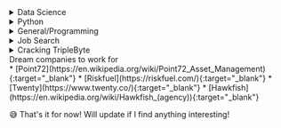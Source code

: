 ---
---
<details markdown="1">
<summary> Data Science </summary>
* [NLP Best Practices by Microsoft 👌](https://github.com/microsoft/nlp-recipes){:target="_blank"}
* [ML Tech Debt](https://www.kdnuggets.com/2020/06/nitpicking-machine-learning-technical-debt.html#.Xt5Ua3xfExk.linkedin){:target="_blank"}
* [Quick Deployment using Streamlit 🔥](https://github.com/streamlit/demo-self-driving){:target="_blank"}
* [Pytorch Official Tutorials](https://pytorch.org/tutorials/){:target="_blank"}
* [Financial Machine Learning by Hudson and Thames](https://github.com/hudson-and-thames/research){:target="_blank"}
* [David Robinson Live Coding](https://www.youtube.com/watch?v=nx5yhXAQLxw&list=PL19ev-r1GBwkuyiwnxoHTRC8TTqP8OEi8&index=45){:target="_blank"}
* [Nice Coding Habits for DS](https://www.kdnuggets.com/2020/05/coding-habits-data-scientists.html){:target="_blank"}
* [10 useful ML practices](https://www.kdnuggets.com/2020/05/10-useful-machine-learning-practices-python-developers.html#.Xs_cIuA3Y_4.linkedin){:target="_blank"}
* [Model Evaluation Metrics](https://www.kdnuggets.com/2020/05/model-evaluation-metrics-machine-learning.html){:target="_blank"}
* [Plotly Dashboard](https://plotly.com/dash/){:target="_blank"}
* [ML in Production ⬅ Read all the guidelines](https://mlinproduction.com/){:target="_blank"}
* [Useful Python Site- RealPython 💗](https://realpython.com/){:target="_blank"}
* [Basic Definitions of Models](https://blog.dataiku.com/machine-learning-explained-algorithms-are-your-friend){:target="_blank"}
* [Handling Missing Values](https://www.kdnuggets.com/2020/05/handnling-missing-values-statistical-modelling-prediction.html){:target="_blank"}
* [Project Euler](https://projecteuler.net/)
* [Markdown Basics](https://guides.github.com/pdfs/markdown-cheatsheet-online.pdf){:target="_blank"}
* [Git Basics](https://education.github.com/git-cheat-sheet-education.pdf){:target="_blank"}
* [Any Cheatsheet](https://cheatography.com/){:target="_blank"}
* [Deploy a ML Model using Flask on Heroku](https://blog.cambridgespark.com/deploying-a-machine-learning-model-to-the-web-725688b851c7){:target="_blank"}
* [Web App using Flask](https://www.freecodecamp.org/news/how-to-build-a-web-application-using-flask-and-deploy-it-to-the-cloud-3551c985e492/){:target="_blank"}
* [Flask Heroku Github Integration](https://scotch.io/@denisddesigner/flask-app-automatic-deploy-edit-from-github-to-herouku){:target="_blank"}
* [Generic Flask API for sklearn Models](https://towardsdatascience.com/a-flask-api-for-serving-scikit-learn-models-c8bcdaa41daa){:target="_blank"}
* [Full Stack with Flask](https://www.fullstackpython.com/flask.html){:target="_blank"}
* [Flask mega-tutorial](https://blog.miguelgrinberg.com/post/the-flask-mega-tutorial-part-i-hello-world){:target="_blank"}
* [Deep Learning with Pytorch](https://pytorch.org/assets/deep-learning/Deep-Learning-with-PyTorch.pdf){:target="_blank"}
* [SQL Complete Tutorial](https://mode.com/sql-tutorial/){:target="_blank"}
* [SQL Notes for Professionals](https://media-exp1.licdn.com/dms/document/C561FAQE3ybnUxx2uYg/feedshare-document-pdf-analyzed/0?e=1590638400&v=beta&t=wJwG_gyV1eFkoqq6u-ZXVm_thcyFsSLaqgDYM9AWiPI){:target="_blank"}
* [SQL Cheatsheet Slides](https://media-exp1.licdn.com/dms/document/C561FAQFDd-Wdnr-64A/feedshare-document-pdf-analyzed/0?e=1590638400&v=beta&t=5SVXHjXRLF_JTnax3yo0DS-NDajFIhZ5ZC5v_JvxFEI){:target="_blank"}
* [Kaggle 😅](https://www.kaggle.com/){:target="_blank"}
* [Analytics Vidhya](https://www.analyticsvidhya.com/){:target="_blank"}
* [Numerical Intuition](https://datasciencecareermap.com/2019/05/17/why-numerical-intuition-is-the-most-important-data-science-skill-i-screen-for/){:target="_blank"}
* [Google Machine Learning Crash Course](https://developers.google.com/machine-learning/crash-course){:target="_blank"}
* [Microsoft Forecasting Best Practices](https://microsoft.github.io/forecasting/){:target="_blank"}
* [Solve NLP Problems](https://towardsdatascience.com/a-practitioners-guide-to-natural-language-processing-part-i-processing-understanding-text-9f4abfd13e72){:target="_blank"}
* [Solve 90% NLP Problems like this](https://www.oreilly.com/content/how-to-solve-90-of-nlp-problems-a-step-by-step-guide/){:target="_blank"}
* [NLTK Book ⚠](https://www.nltk.org/book/){:target="_blank"}
* [Stanford NLP Course 👌](http://web.stanford.edu/class/cs224n/){:target="_blank"}
* [Spacy Cheatsheet](https://www.datacamp.com/community/blog/spacy-cheatsheet){:target="_blank"}
* [NLP Cheatsheet](https://cheatography.com/murenei/cheat-sheets/natural-language-processing-with-python-and-nltk/){:target="_blank"}
* [Google Resource Library](https://techdevguide.withgoogle.com/resources/working-existing-code/?programming_languages=python#!){:target="_blank"}
* [Practicing Data Science Case Studies](https://cdn.oreillystatic.com/en/assets/1/event/292/Practicing%20data%20science_%20A%20collection%20of%20case%20studies%20Presentation.pdf){:target="_blank"}
* [Daily Data Science Curriculum Schedule 🦥](https://docs.google.com/spreadsheets/d/e/2PACX-1vSSmw9A7qihHws_jtltPz18WnA1zEW6bJH0G9YHiwCOwynnY4y7xfiQ4Pry4UPkOpoiVtw-s26eV7xN/pubhtml){:target="_blank"}
* [4 Day Deep Learning Agenda 🍕](https://docs.google.com/document/d/e/2PACX-1vQDhZIgIqFEwyWinAFPtKc_huiACF4Ze3lUr4xUyZuXXEsFB8vuUsw4U00ykaSamSLh1ViUGzj8ar4T/pub){:target="_blank"}
* [Machine Learning Cheatsheet 📃](https://stanford.edu/~shervine/teaching/cs-229/cheatsheet-machine-learning-tips-and-tricks){:target="_blank"}
* [Polo Club of Data Science to visualize AI 😎](https://poloclub.github.io/){:target="_blank"}
* [Data Engineering Interview Questions](https://github.com/andkret/Cookbook/blob/master/sections/08-InterviewQuestions.md){:target="_blank"}
* [Data Engineering Basic Skills](https://github.com/andkret/Cookbook/blob/master/sections/02-BasicSkills.md#os-basics){:target="_blank"}
</details>
<details markdown="1">
<summary> Python </summary>
* [Memoize Decorator](http://code.activestate.com/recipes/578231-probably-the-fastest-memoization-decorator-in-the-/){:target="_blank"} 
* [Python Optimization Tricks](https://www.techbeamers.com/python-code-optimization-tips-tricks/#h5){:target="_blank"}
* [Python Basic Tricks](https://hackernoon.com/python-tricks-101-2836251922e0){:target="_blank"}
* [Comprehensive Guide of PyTricks](https://github.com/brennerm/PyTricks){:target="_blank"}
* [Full Stack Web Development](https://www.fullstackpython.com/table-of-contents.html){:target="_blank"}
* [Python Host Anywhere](https://www.pythonanywhere.com/){:target="_blank"}
</details>
<details markdown="1">
<summary> General/Programming </summary>
* [Bash Cheatsheet](https://devhints.io/bash){:target="_blank"}
* [Good Coding Habits](https://www.thoughtworks.com/insights/blog/coding-habits-data-scientists){:target="_blank"}
* [How to debug for novices](http://blog.codeunion.io/2014/09/03/teaching-novices-how-to-debug-code/){:target="_blank"}
* [Git first contribution](https://www.dataschool.io/how-to-contribute-on-github/){:target="_blank"}
</details>
<details markdown="1">
<summary> Job Search </summary>
* [Productivity Manager](https://clockify.me/tracker){:target="_blank"}
* [Action verbs for resume](https://www.themuse.com/advice/185-powerful-verbs-that-will-make-your-resume-awesome){:target="_blank"}
* [Lizzy Ann Job Search Tips](https://drive.google.com/file/d/1oP634FRjQGeuGM9XLeC0YUwgOysbKQc8/view){:target="_blank"}
* [Lizzy Ann Job Search Tips 2](https://drive.google.com/file/d/10b9NZDhPbUOW_C7108IKe9ev6Ed2UG7F/view){:target="_blank"}
* [Tesla Recruiter Tips](https://docs.google.com/document/u/1/d/e/2PACX-1vQpvbP8lzPvZrNvrX58UlacpQiLgh1fBQYfOS2pEJZvp-zOb9uKQJYKSsDQ6mJWoPf3H09OmdrLDcaK/pub){:target="_blank"}
* [Github Guide for International Students](https://github.com/Effective-Immediately/effective-immediately#us-work-visas){:target="_blank"}
</details>
<details markdown="1">
<summary> Cracking TripleByte </summary>
* [TripleByte](https://triplebyte.com/){:target="_blank"}
* [Sample TripleByte Experience](https://medium.com/@smohajer85/my-triplebyte-experience-6ff51806160f){:target="_blank"}
* [Implement Linear Regression with Gradient Descent](https://towardsdatascience.com/linear-regression-using-gradient-descent-97a6c8700931){:target="_blank"}
* [kNN in Production](https://blog.dominodatalab.com/summary-using-k-nn-production/){:target="_blank"}
* [Gaussian Processes](https://distill.pub/2019/visual-exploration-gaussian-processes/){:target="_blank"}
* [Bayesian Applications](https://twiecki.io/archives.html){:target="_blank"}
* [Domino Data Science Blog](https://blog.dominodatalab.com/){:target="_blank"}
* [Technical Debt in Machine Learning](https://research.google/pubs/pub43146/){:target="_blank"}
* [Teach yourself CS](https://teachyourselfcs.com/#algorithms){:target="_blank"}
</details>
<summary> Dream companies to work for  </summary>
* [Point72](https://en.wikipedia.org/wiki/Point72_Asset_Management){:target="_blank"}
* [Riskfuel](https://riskfuel.com/){:target="_blank"}
* [Twenty](https://www.twenty.co/){:target="_blank"}
* [Hawkfish](https://en.wikipedia.org/wiki/Hawkfish_(agency)){:target="_blank"}
</details>

😅 That's it for now! Will update if I find anything interesting!
